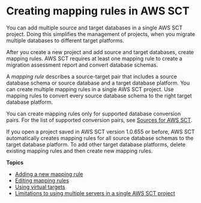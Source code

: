 # Creating mapping rules in AWS SCT<a name="CHAP_Mapping"></a>

 You can add multiple source and target databases in a single AWS SCT project\. Doing this simplifies the management of projects, when you migrate multiple databases to different target platforms\. 

 After you create a new project and add source and target databases, create mapping rules\. AWS SCT requires at least one mapping rule to create a migration assessment report and convert database schemas\.

 A *mapping rule* describes a source\-target pair that includes a source database schema or source database and a target database platform\. You can create multiple mapping rules in a single AWS SCT project\. Use mapping rules to convert every source database schema to the right target database platform\. 

 You can create mapping rules only for supported database conversion pairs\. For the list of supported conversion pairs, see [Sources for AWS SCT](CHAP_Source.md)\. 

 If you open a project saved in AWS SCT version 1\.0\.655 or before, AWS SCT automatically creates mapping rules for all source database schemas to the target database platform\. To add other target database platforms, delete existing mapping rules and then create new mapping rules\. 

**Topics**
+ [Adding a new mapping rule](CHAP_Mapping.New.md)
+ [Editing mapping rules](CHAP_Mapping.Edit.md)
+ [Using virtual targets](CHAP_Mapping.VirtualTargets.md)
+ [Limitations to using multiple servers in a single AWS SCT project](CHAP_Mapping.Limitations.md)